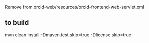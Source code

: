 


Remove from orcid-web/resources/orcid-frontend-web-servlet.xml
    <bean id="socialSignInUtils" class="org.orcid.frontend.spring.web.social.config.SocialSignInUtils" />

## to build
mvn clean install -Dmaven.test.skip=true -Dlicense.skip=true